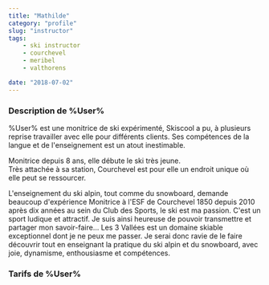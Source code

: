 ```yaml
---
title: "Mathilde"
category: "profile"
slug: "instructor"
tags:
    - ski instructor
    - courchevel
    - meribel
    - valthorens

date: "2018-07-02"
---
```



### Description de %User%
%User% est une monitrice de ski expérimenté, Skiscool a pu, à plusieurs reprise travailler avec elle pour différents clients. Ses compétences de la langue et de l'enseignement est un atout inestimable.  

Monitrice depuis 8 ans, elle débute le ski très jeune.  
Très attachée à sa station, Courchevel est pour elle un endroit unique où elle peut se ressourcer.  

L'enseignement du ski alpin, tout comme du snowboard, demande beaucoup d'expérience
Monitrice à l'ESF de Courchevel 1850 depuis 2010 après dix années au sein du Club des Sports, le ski est ma passion. C'est un sport ludique et attractif. Je suis ainsi heureuse de pouvoir transmettre et partager mon savoir-faire...
Les 3 Vallées est un domaine skiable exceptionnel dont je ne peux me passer. Je serai donc ravie de le faire découvrir tout en enseignant la pratique du ski alpin et du snowboard, avec joie, dynamisme, enthousiasme et compétences.

### Tarifs de %User%

